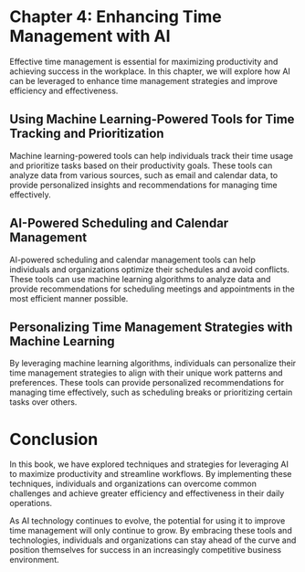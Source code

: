 Chapter 4: Enhancing Time Management with AI
============================================

Effective time management is essential for maximizing productivity and achieving success in the workplace. In this chapter, we will explore how AI can be leveraged to enhance time management strategies and improve efficiency and effectiveness.

Using Machine Learning-Powered Tools for Time Tracking and Prioritization
-------------------------------------------------------------------------

Machine learning-powered tools can help individuals track their time usage and prioritize tasks based on their productivity goals. These tools can analyze data from various sources, such as email and calendar data, to provide personalized insights and recommendations for managing time effectively.

AI-Powered Scheduling and Calendar Management
---------------------------------------------

AI-powered scheduling and calendar management tools can help individuals and organizations optimize their schedules and avoid conflicts. These tools can use machine learning algorithms to analyze data and provide recommendations for scheduling meetings and appointments in the most efficient manner possible.

Personalizing Time Management Strategies with Machine Learning
--------------------------------------------------------------

By leveraging machine learning algorithms, individuals can personalize their time management strategies to align with their unique work patterns and preferences. These tools can provide personalized recommendations for managing time effectively, such as scheduling breaks or prioritizing certain tasks over others.

Conclusion
==========

In this book, we have explored techniques and strategies for leveraging AI to maximize productivity and streamline workflows. By implementing these techniques, individuals and organizations can overcome common challenges and achieve greater efficiency and effectiveness in their daily operations.

As AI technology continues to evolve, the potential for using it to improve time management will only continue to grow. By embracing these tools and technologies, individuals and organizations can stay ahead of the curve and position themselves for success in an increasingly competitive business environment.
